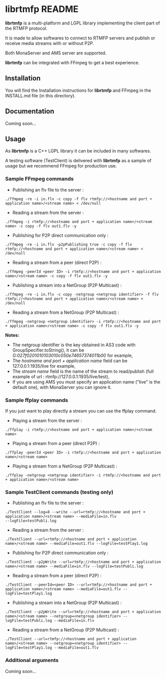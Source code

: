 librtmfp README
===============

**librtmfp** is a multi-platform and LGPL library implementing the client part of the RTMFP protocol. 

It is made to allow softwares to connect to RTMFP servers and publish or receive media streams with or without P2P.

Both MonaServer and AMS server are supported.

**librtmfp** can be integrated with FFmpeg to get a best experience.

## Installation

You will find the Installation instructions for **librtmfp** and FFmpeg in the INSTALL.md file (in this directory).

## Documentation

Coming soon...

## Usage

As **librtmfp** is a C++ LGPL library it can be included in many softwares.

A testing software (TestClient) is delivered with **librtmfp** as a sample of usage but we recommend FFmpeg for production use.

 
### Sample FFmpeg commands
 
- Publishing an flv file to the server :
	
```
./ffmpeg -re -i in.flv -c copy -f flv rtmfp://<hostname and port + application name>/<stream name> < /dev/null
```

- Reading a stream from the server :

```
./ffmpeg -i rtmfp://<hostname and port + application name>/<stream name> -c copy -f flv out1.flv -y
```

- Publishing for P2P direct communication only :

```
./ffmpeg -re -i in.flv -p2pPublishing true -c copy -f flv rtmfp://<hostname and port + application name>/<stream name> < /dev/null
```

- Reading a stream from a peer (direct P2P) :
	
```
./ffmpeg -peerId <peer ID> -i rtmfp://<hostname and port + application name>/<stream name> -c copy -f flv out1.flv -y
```

- Publishing a stream into a NetGroup (P2P Multicast) :
	
```
./ffmpeg -re -i in.flv -c copy -netgroup <netgroup identifier> -f flv rtmfp://<hostname and port + application name>/<stream name> < /dev/null
```

- Reading a stream from a NetGroup (P2P Multicast) :

```
./ffmpeg -netgroup <netgroup identifier> -i rtmfp://<hostname and port + application name>/<stream name> -c copy -f flv out1.flv -y
```

**Notes:** 

- The netgroup identifier is the key obtained in AS3 code with GroupSpecifier.toString(), it can be *G:027f0201010103010c050e74657374011b00* for example,
- The *hostname and port + application name* field can be 127.0.0.1:1935/live for example,
- The *stream name* field is the name of the stream to read/publish (full example of url : rtmfp://127.0.0.1:1935/live/test),
- If you are using AMS you must specify an application name ("live" is the default one), with MonaServer you can ignore it.

### Sample ffplay commands

If you just want to play directly a stream you can use the ffplay command.

- Playing a stream from the server :

```
./ffplay -i rtmfp://<hostname and port + application name>/<stream name>
```

- Playing a stream from a peer (direct P2P) :
	
```
./ffplay -peerId <peer ID> -i rtmfp://<hostname and port + application name>/<stream name>
```

- Playing a stream from a NetGroup (P2P Multicast) :
	
```
./ffplay -netgroup <netgroup identifier> -i rtmfp://<hostname and port + application name>/<stream name>
```

### Sample TestClient commands (testing only)

- Publishing an flv file to the server :

```
./TestClient --log=8 --write --url=rtmfp://<hostname and port + application name>/<stream name> --mediaFile=in.flv
--logFile=testPubli.log
```
	
- Reading a stream from the server :

```
./TestClient --url=rtmfp://<hostname and port + application name>/<stream name> --mediaFile=out1.flv --logFile=testPlay1.log
```

- Publishing for P2P direct communication only :

```
./TestClient --p2pWrite --url=rtmfp://<hostname and port + application name>/<stream name> --mediaFile=in.flv --logFile=testPubli.log
```

- Reading a stream from a peer (direct P2P) :

```
./TestClient --peerId=<peer ID> --url=rtmfp://<hostname and port + application name>/<stream name> --mediaFile=out1.flv --logFile=testPlay1.log
```
	
- Publishing a stream into a NetGroup (P2P Multicast) :

```
./TestClient --p2pWrite --url=rtmfp://<hostname and port + application name>/<stream name> --netgroup=<netgroup identifier> --logFile=testPubli.log --mediaFile=in.flv
```

- Reading a stream from a NetGroup (P2P Multicast) :

```
./TestClient --url=rtmfp://<hostname and port + application name>/<stream name> --netgroup=<netgroup identifier> --logFile=testPlay1.log --mediaFile=out1.flv
```

### Additional arguments

Coming soon...
